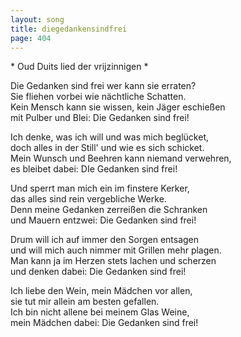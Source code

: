 ```yaml
---
layout: song
title: diegedankensindfrei
page: 404
---
```


﻿* Oud Duits lied der vrijzinnigen *  

Die Gedanken sind frei wer kann sie erraten?  
Sie fliehen vorbei wie nächtliche Schatten.  
Kein Mensch kann sie wissen, kein Jäger eschießen  
mit Pulber und Blei:  Die Gedanken sind frei!  

Ich denke, was ich will und was mich beglücket,  
doch alles in der Still' und wie es sich schicket.  
Mein Wunsch und Beehren kann niemand verwehren,  
es bleibet dabei: DIe Gedanken sind frei!  

Und sperrt man mich ein im finstere Kerker,  
das alles sind rein vergebliche Werke.  
Denn meine Gedanken zerreißen die Schranken  
und Mauern entzwei: Die Gedanken sind frei!  

Drum will ich auf immer den Sorgen entsagen  
und will mich auch nimmer mit Grillen mehr plagen.  
Man kann ja im Herzen stets lachen und scherzen  
und denken dabei: Die Gedanken sind frei!  

Ich liebe den Wein, mein Mädchen vor allen,  
sie tut mir allein am besten gefallen.  
Ich bin nicht allene bei meinem Glas Weine,  
mein Mädchen dabei: Die Gedanken sind frei!  
